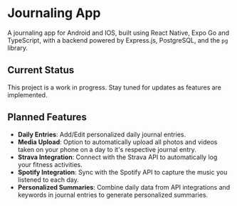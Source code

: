 # Journaling App

A journaling app for Android and IOS, built using React Native, Expo Go and TypeScript, with a backend powered by Express.js, PostgreSQL, and the `pg` library.

## Current Status
This project is a work in progress. Stay tuned for updates as features are implemented.

## Planned Features

- **Daily Entries**: Add/Edit personalized daily journal entries.
- **Media Upload**: Option to automatically upload all photos and videos taken on your phone on a day to it's respective journal entry.
- **Strava Integration**: Connect with the Strava API to automatically log your fitness activities.
- **Spotify Integration**: Sync with the Spotify API to capture the music you listened to each day.
- **Personalized Summaries**: Combine daily data from API integrations and keywords in journal entries to generate personalized summaries.
